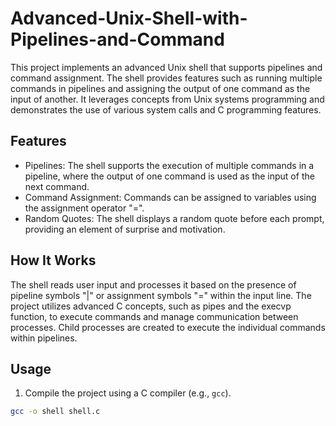# Advanced-Unix-Shell-with-Pipelines-and-Command

This project implements an advanced Unix shell that supports pipelines and command assignment. The shell provides features such as running multiple commands in pipelines and assigning the output of one command as the input of another. It leverages concepts from Unix systems programming and demonstrates the use of various system calls and C programming features.

## Features

- Pipelines: The shell supports the execution of multiple commands in a pipeline, where the output of one command is used as the input of the next command.
- Command Assignment: Commands can be assigned to variables using the assignment operator "=".
- Random Quotes: The shell displays a random quote before each prompt, providing an element of surprise and motivation.

## How It Works

The shell reads user input and processes it based on the presence of pipeline symbols "|" or assignment symbols "=" within the input line. The project utilizes advanced C concepts, such as pipes and the execvp function, to execute commands and manage communication between processes. Child processes are created to execute the individual commands within pipelines.

## Usage

1. Compile the project using a C compiler (e.g., `gcc`).

```bash
gcc -o shell shell.c

